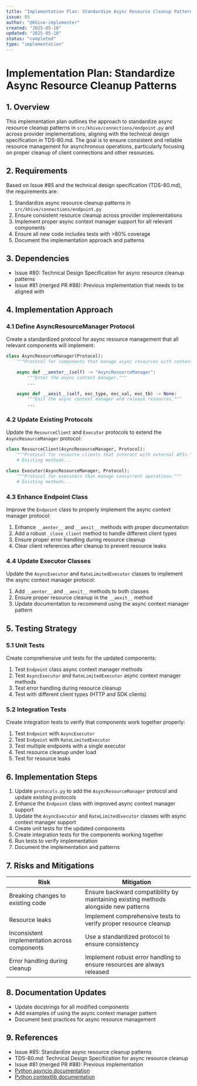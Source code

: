 ```yaml
---
title: "Implementation Plan: Standardize Async Resource Cleanup Patterns"
issue: 85
author: "@khive-implementer"
created: "2025-05-18"
updated: "2025-05-18"
status: "completed"
type: "implementation"
---
```


# Implementation Plan: Standardize Async Resource Cleanup Patterns

## 1. Overview

This implementation plan outlines the approach to standardize async resource
cleanup patterns in `src/khive/connections/endpoint.py` and across provider
implementations, aligning with the technical design specification in TDS-80.md.
The goal is to ensure consistent and reliable resource management for
asynchronous operations, particularly focusing on proper cleanup of client
connections and other resources.

## 2. Requirements

Based on Issue #85 and the technical design specification (TDS-80.md), the
requirements are:

1. Standardize async resource cleanup patterns in
   `src/khive/connections/endpoint.py`
2. Ensure consistent resource cleanup across provider implementations
3. Implement proper async context manager support for all relevant components
4. Ensure all new code includes tests with >80% coverage
5. Document the implementation approach and patterns

## 3. Dependencies

- Issue #80: Technical Design Specification for async resource cleanup patterns
- Issue #81 (merged PR #88): Previous implementation that needs to be aligned
  with

## 4. Implementation Approach

### 4.1 Define AsyncResourceManager Protocol

Create a standardized protocol for async resource management that all relevant
components will implement:

```python
class AsyncResourceManager(Protocol):
    """Protocol for components that manage async resources with context managers."""

    async def __aenter__(self) -> "AsyncResourceManager":
        """Enter the async context manager."""
        ...

    async def __aexit__(self, exc_type, exc_val, exc_tb) -> None:
        """Exit the async context manager and release resources."""
        ...
```

### 4.2 Update Existing Protocols

Update the `ResourceClient` and `Executor` protocols to extend the
`AsyncResourceManager` protocol:

```python
class ResourceClient(AsyncResourceManager, Protocol):
    """Protocol for resource clients that interact with external APIs."""
    # Existing methods...

class Executor(AsyncResourceManager, Protocol):
    """Protocol for executors that manage concurrent operations."""
    # Existing methods...
```

### 4.3 Enhance Endpoint Class

Improve the `Endpoint` class to properly implement the async context manager
protocol:

1. Enhance `__aenter__` and `__aexit__` methods with proper documentation
2. Add a robust `_close_client` method to handle different client types
3. Ensure proper error handling during resource cleanup
4. Clear client references after cleanup to prevent resource leaks

### 4.4 Update Executor Classes

Update the `AsyncExecutor` and `RateLimitedExecutor` classes to implement the
async context manager protocol:

1. Add `__aenter__` and `__aexit__` methods to both classes
2. Ensure proper resource cleanup in the `__aexit__` method
3. Update documentation to recommend using the async context manager pattern

## 5. Testing Strategy

### 5.1 Unit Tests

Create comprehensive unit tests for the updated components:

1. Test `Endpoint` class async context manager methods
2. Test `AsyncExecutor` and `RateLimitedExecutor` async context manager methods
3. Test error handling during resource cleanup
4. Test with different client types (HTTP and SDK clients)

### 5.2 Integration Tests

Create integration tests to verify that components work together properly:

1. Test `Endpoint` with `AsyncExecutor`
2. Test `Endpoint` with `RateLimitedExecutor`
3. Test multiple endpoints with a single executor
4. Test resource cleanup under load
5. Test for resource leaks

## 6. Implementation Steps

1. Update `protocols.py` to add the `AsyncResourceManager` protocol and update
   existing protocols
2. Enhance the `Endpoint` class with improved async context manager support
3. Update the `AsyncExecutor` and `RateLimitedExecutor` classes with async
   context manager support
4. Create unit tests for the updated components
5. Create integration tests for the components working together
6. Run tests to verify implementation
7. Document the implementation and patterns

## 7. Risks and Mitigations

| Risk                                          | Mitigation                                                                           |
| --------------------------------------------- | ------------------------------------------------------------------------------------ |
| Breaking changes to existing code             | Ensure backward compatibility by maintaining existing methods alongside new patterns |
| Resource leaks                                | Implement comprehensive tests to verify proper resource cleanup                      |
| Inconsistent implementation across components | Use a standardized protocol to ensure consistency                                    |
| Error handling during cleanup                 | Implement robust error handling to ensure resources are always released              |

## 8. Documentation Updates

- Update docstrings for all modified components
- Add examples of using the async context manager pattern
- Document best practices for async resource management

## 9. References

- Issue #85: Standardize async resource cleanup patterns
- TDS-80.md: Technical Design Specification for async resource cleanup
- Issue #81 (merged PR #88): Previous implementation
- [Python asyncio documentation](https://docs.python.org/3/library/asyncio.html)
- [Python contextlib documentation](https://docs.python.org/3/library/contextlib.html)

